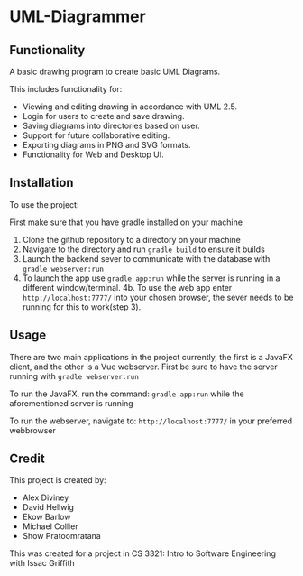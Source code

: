 # UML-Diagrammer
## Functionality
A basic drawing program to create basic UML Diagrams.

This includes functionality for: 
 - Viewing and editing drawing in accordance with UML 2.5.
 - Login for users to create and save drawing.
 - Saving diagrams into directories based on user.
 - Support for future collaborative editing.
 - Exporting diagrams in PNG and SVG formats.
 - Functionality for Web and Desktop UI.

## Installation
To use the project:

First make sure that you have gradle installed on your machine

1. Clone the github repository to a directory on your machine
2. Navigate to the directory and run `gradle build` to ensure it builds
3. Launch the backend sever to communicate with the database with `gradle webserver:run`
4. To launch the app use `gradle app:run` while the server is running in a different window/terminal.
4b. To use the web app enter `http://localhost:7777/` into your chosen browser, the sever needs to be running for this to work(step 3). 

## Usage
There are two main applications in the project currently, the first is a JavaFX client, and the other is a Vue webserver.
First be sure to have the server running with `gradle webserver:run`

To run the JavaFX, run the command: `gradle app:run` while the aforementioned server is running

To run the webserver, navigate to: `http://localhost:7777/` in your preferred webbrowser

## Credit
This project is created by:
 - Alex Diviney
 - David Hellwig
 - Ekow Barlow
 - Michael Collier
 - Show Pratoomratana

This was created for a project in CS 3321: Intro to Software Engineering with Issac Griffith
